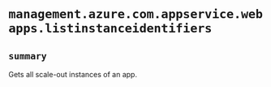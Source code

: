 # `management.azure.com.appservice.webapps.listinstanceidentifiers`

## `summary`
Gets all scale-out instances of an app.


